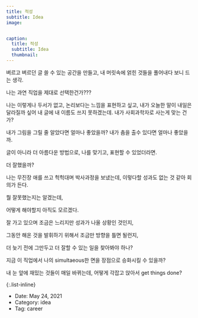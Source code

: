 ```yaml
---
title: 적성
subtitle: Idea
image: 


caption:
  title: 적성
  subtitle: Idea
  thumbnail: 
---
```


벼르고 벼르던 글 쓸 수 있는 공간을 만들고, 내 머릿속에 얽힌 것들을 풀어내다 보니 드는 생각. <br>

나는 과연 직업을 제대로 선택한건가??? <br>

나는 이렇게나 두서가 없고, 논리보다는 느낌을 표현하고 싶고, 내가 오늘한 말이 내일은 달라질까 싶어 내 글에 내 이름도 쓰지 못하겠는데. 내가 사회과학자로 사는게 맞는 건가? <br>

내가 그림을 그릴 줄 알았다면 얼마나 좋았을까? 내가 춤을 출수 있다면 얼마나 좋았을까.<br>

글이 아니라 더 아름다운 방법으로, 나를 맞기고, 표현할 수 있었더라면. <br>

더 잘했을까?<br>

나는 무진장 애를 쓰고 헉헉대며 박사과정을 보냈는데, 이렇다할 성과도 없는 것 같아 회의가 든다. <br>

뭘 잘못했는지는 알겠는데,<br>

어떻게 해야할지 아직도 모르겠다.<br>

잘 가고 있으며 조금은 느리지만 성과가 나올 상황인 것인지, <br>

그동안 해온 것을 발휘하기 위해서 조금만 방향을 틀면 될런지,<br>

더 늦기 전에 그만두고 더 잘할 수 있는 일을 찾아봐야 하나? <br>

지금 이 직업에서 나의 simultaeous한 면을 장점으로 승화시킬 수 있을까? 

내 눈 앞에 재밌는 것들이 매일 바뀌는데, 어떻게 각잡고 앉아서 get things done?

{:.list-inline}
- Date: May 24, 2021
- Category: idea
- Tag: career

